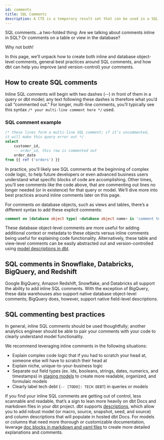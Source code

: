 ```yaml
---
id: comments
title: SQL Comments
description: A CTE is a temporary result set that can be used in a SQL query. You can think of a CTE as a separate, smaller query within the larger query you’re building up.
---
```


<head>
    <title>Working with SQL comments</title>
</head>

SQL comments…a two-folded thing: Are we talking about comments inline in SQL? Or comments on a table or view in the database?

Why not both!

In this page, we’ll unpack how to create both inline and database object-level comments, general best practices around SQL comments, and how dbt can help you improve (and version-control) your comments.

## How to create SQL comments

Inline SQL comments will begin with two dashes (--) in front of them in a query or dbt model; any text following these dashes is therefore what you’d call “commented out.” For longer, multi-line comments, you’ll typically see this syntax `/* your multi-line comment here */` used.

### SQL comment example

```sql
/* these lines form a multi-line SQL comment; if it’s uncommented, 
it will make this query error out */
select
	customer_id,
	-- order_id, this row is commented out
	order_date
from {{ ref ('orders') }}
```

In practice, you’ll likely see SQL comments at the beginning of complex code logic, to help future developers or even advanced business users understand what specific blocks of code are accomplishing. Other times, you’ll see comments like the code above, that are commenting out lines no longer needed (or in existence) for that query or model. We’ll dive more into best practices around inline comments later on this page.

For comments on database objects, such as views and tables, there’s a different syntax to add these explicit comments:

```sql
comment on [database object type] <database object name> is 'comment text here';
```

These database object-level comments are more useful for adding additional context or metadata to these objects versus inline comments being useful for explaining code functionality. Alternatively, these table and view-level comments can be easily abstracted out and version-controlled using [model descriptions in dbt](https://docs.getdbt.com/reference/resource-properties/description).

## SQL comments in Snowflake, Databricks, BigQuery, and Redshift

Google BigQuery, Amazon Redshift, Snowflake, and Databricks all support the ability to add inline SQL comments. With the exception of BigQuery, these data warehouses also support native database object-level comments; BigQuery does, however, support native field-level descriptions.

## SQL commenting best practices

In general, inline SQL comments should be used thoughtfully; another analytics engineer should be able to pair your comments with your code to clearly understand model functionality. 

We recommend leveraging inline comments in the following situations:

- Explain complex code logic that if you had to scratch your head at, someone else will have to scratch their head at
- Explain niche, unique-to-your-business logic
- Separate out field types (ex. Ids, booleans, strings, dates, numerics, and timestamps) in [staging models](https://docs.getdbt.com/guides/best-practices/how-we-structure/2-staging) to create more readable, organized, and formulaic models
- Clearly label tech debt (`-- [TODO]: TECH DEBT`) in queries or models

If you find your inline SQL comments are getting out of control, less scannable and readable, that’s a sign to lean more heavily on dbt Docs and markdown files in your dbt project. dbt supports [descriptions](https://docs.getdbt.com/reference/resource-properties/description), which allow you to add robust model (or macro, source, snapshot, seed, and source) and column descriptions that will populate in hosted dbt Docs. For models or columns that need more thorough or customizable documentation, leverage [doc blocks in markdown and yaml files](https://docs.getdbt.com/reference/resource-properties/description#use-a-docs-block-in-a-description) to create more detailed explanations and comments.
